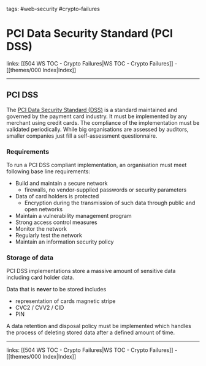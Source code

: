 tags: #web-security #crypto-failures

# PCI Data Security Standard (PCI DSS)

links: [[504 WS TOC - Crypto Failures|WS TOC - Crypto Failures]] - [[themes/000 Index|Index]]

---

## PCI DSS

The [PCI Data Security Standard (DSS)](https://www.pcisecuritystandards.org/) is a standard maintained and governed by the payment card industry. It must be implemented by any merchant using credit cards. The compliance of the implementation must be validated periodically. While big organisations are assessed by auditors, smaller companies just fill a self-assessment questionnaire.

### Requirements

To run a PCI DSS compliant implementation, an organisation must meet following base line requirements:

- Build and maintain a secure network 
	- firewalls, no vendor-supplied passwords or security parameters
- Data of card holders is protected 
	- Encryption during the transmission of such data through public and open networks
- Maintain a vulnerability management program
- Strong access control measures
- Monitor the network
- Regularly test the network
- Maintain an information security policy

### Storage of data

PCI DSS implementations store a massive amount of sensitive data including card holder data.

Data that is **never** to be stored includes 

- representation of cards magnetic stripe
- CVC2 / CVV2 / CID
- PIN

A data retention and disposal policy must be implemented which handles the process of deleting stored data after a defined amount of time.

---
links: [[504 WS TOC - Crypto Failures|WS TOC - Crypto Failures]] - [[themes/000 Index|Index]]